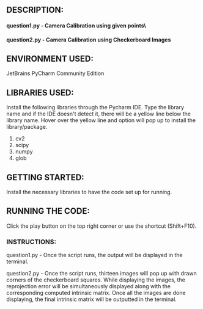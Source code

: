 ## DESCRIPTION:
#### question1.py - Camera Calibration using given points\
#### question2.py - Camera Calibration using Checkerboard Images

## ENVIRONMENT USED:
JetBrains PyCharm Community Edition

## LIBRARIES USED:
Install the following libraries through the Pycharm IDE. Type the library name and if the IDE doesn't detect it, there will be a yellow line below the library name. Hover over the yellow line and option will pop up to install the library/package.

1. cv2
2. scipy
3. numpy
4. glob

## GETTING STARTED:
Install the necessary libraries to have the code set up for running.

## RUNNING THE CODE:
Click the play button on the top right corner or use the shortcut (Shift+F10).

### INSTRUCTIONS:
question1.py - Once the script runs, the output will be displayed in the terminal.

question2.py - Once the script runs, thirteen images will pop up with drawn corners of the
checkerboard squares. While displaying the images, the reprojection error will be simultaneously displayed along with the corresponding computed intrinsic matrix. Once all the images are done displaying, the final intrinsic matrix will be outputted in the terminal. 






